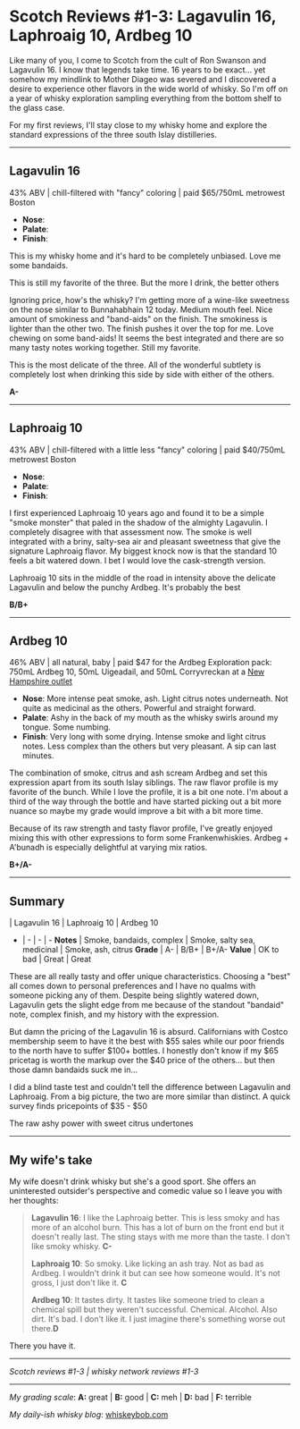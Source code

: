 # Scotch Reviews #1-3: Lagavulin 16, Laphroaig 10, Ardbeg 10

Like many of you, I come to Scotch from the cult of Ron Swanson and Lagavulin 16. I know that legends take time. 16 years to be exact... yet somehow my mindlink to Mother Diageo was severed and I discovered a desire to experience other flavors in the wide world of whisky. So I'm off on a year of whisky exploration sampling everything from the bottom shelf to the glass case.

For my first reviews, I'll stay close to my whisky home and explore the standard expressions of the three south Islay distilleries.

---

## Lagavulin 16

43% ABV | chill-filtered with "fancy" coloring | paid $65/750mL metrowest Boston

* **Nose**:
* **Palate**:
* **Finish**:

This is my whisky home and it's hard to be completely unbiased. Love me some bandaids.

This is still my favorite of the three. But the more I drink, the better others

Ignoring price, how's the whisky? I'm getting more of a wine-like sweetness on the nose similar to Bunnahabhain 12 today. Medium mouth feel. Nice amount of smokiness and "band-aids" on the finish. The smokiness is lighter than the other two. The finish pushes it over the top for me. Love chewing on some band-aids! It seems the best integrated and there are so many tasty notes working together. Still my favorite.

This is the most delicate of the three. All of the wonderful subtlety is completely lost when drinking this side by side with either of the others.  

**A-**

---

## Laphroaig 10

43% ABV | chill-filtered with a little less "fancy" coloring | paid $40/750mL metrowest Boston

* **Nose**:
* **Palate**:
* **Finish**:

I first experienced Laphroaig 10 years ago and found it to be a simple "smoke monster" that paled in the shadow of the almighty Lagavulin. I completely disagree with that assessment now. The smoke is well integrated with a briny, salty-sea air and pleasant sweetness that give the signature Laphroaig flavor. My biggest knock now is that the standard 10 feels a bit watered down. I bet I would love the cask-strength version.

Laphroaig 10 sits in the middle of the road in intensity above the delicate Lagavulin and below the punchy Ardbeg. It's probably the best

**B/B+**

---

## Ardbeg 10

46% ABV | all natural, baby | paid $47 for the Ardbeg Exploration pack: 750mL Ardbeg 10, 50mL Uigeadail, and 50mL Corryvreckan at a [New Hampshire outlet](http://www.liquorandwineoutlets.com/products/detail/1112/arbeg_exploration_pack_10yr_50mluig_corr)

* **Nose**: More intense peat smoke, ash. Light citrus notes underneath. Not quite as medicinal as the others. Powerful and straight forward.
* **Palate**: Ashy in the back of my mouth as the whisky swirls around my tongue. Some numbing.
* **Finish**: Very long with some drying. Intense smoke and light citrus notes. Less complex than the others but very pleasant. A sip can last minutes.

The combination of smoke, citrus and ash scream Ardbeg and set this expression apart from its south Islay siblings. The raw flavor profile is my favorite of the bunch. While I love the profile, it is a bit one note. I'm about a third of the way through the bottle and have started picking out a bit more nuance so maybe my grade would improve a bit with a bit more time.

Because of its raw strength and tasty flavor profile, I've greatly enjoyed mixing this with other expressions to form some Frankenwhiskies. Ardbeg + A'bunadh is especially delightful at varying mix ratios.

**B+/A-**

---

## Summary

   | Lagavulin 16 | Laphroaig 10 | Ardbeg 10
- | - | - | -
**Notes** | Smoke, bandaids, complex | Smoke, salty sea, medicinal | Smoke, ash, citrus
**Grade** | A- | B/B+ | B+/A-
**Value** | OK to bad | Great | Great

These are all really tasty and offer unique characteristics. Choosing a "best" all comes down to personal preferences and I have no qualms with someone picking any of them. Despite being slightly watered down, Lagavulin gets the slight edge from me because of the standout "bandaid" note, complex finish, and my history with the expression.

But damn the pricing of the Lagavulin 16 is absurd. Californians with Costco membership seem to have it the best with $55 sales while our poor friends to the north have to suffer $100+ bottles. I honestly don't know if my $65 pricetag is worth the markup over the $40 price of the others... but then those damn bandaids suck me in...

I did a blind taste test and couldn't tell the difference between Lagavulin and Laphroaig. From a big picture, the two are more similar than distinct. A quick survey finds pricepoints of $35 - $50

The raw ashy power with sweet citrus undertones

---

## My wife's take

My wife doesn't drink whisky but she's a good sport. She offers an uninterested outsider's perspective and comedic value so I leave you with her thoughts:

> **Lagavulin 16**: I like the Laphroaig better. This is less smoky and has more of an alcohol burn. This has a lot of burn on the front end but it doesn't really last. The sting stays with me more than the taste. I don't like smoky whisky. **C-**
>
> **Laphroaig 10**: So smoky. Like licking an ash tray. Not as bad as Ardbeg. I wouldn't drink it but can see how someone would. It's not gross, I just don't like it. **C**
>
> **Ardbeg 10**: It tastes dirty. It tastes like someone tried to clean a chemical spill but they weren't successful. Chemical. Alcohol. Also dirt. It's bad. I don't like it. I just imagine there's something worse out there.**D**

There you have it.

---

*Scotch reviews #1-3 | whisky network reviews #1-3*

---

*My grading scale*: **A:** great | **B:** good | **C:** meh | **D:** bad | **F:** terrible

*My daily-ish whisky blog*: [whiskeybob.com](http://www.whiskeybob.com)
